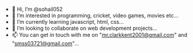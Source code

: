 - 👋 Hi, I’m @sohail052
- 👀 I’m interested in programming, cricket, video games, movies etc...
- 🌱 I’m currently learning javascript, html, css...
- 💞️ I’m looking to collaborate on web development projects...
- 📫 You can get in touch with me on "mr.clarkkent2001@gmail.com" and "smss03721@gmail.com"...

<!---
sohail052/sohail052 is a ✨ special ✨ repository because its `README.md` (this file) appears on your GitHub profile.
You can click the Preview link to take a look at your changes.
--->
